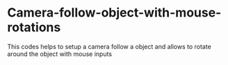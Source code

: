 # Camera-follow-object-with-mouse-rotations
This codes helps to setup a camera follow a object and allows to rotate around the object with mouse inputs
